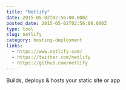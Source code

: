 ```yaml
---
title: "Netlify"
date: 2015-05-02T02:56:00.000Z
posted_date: 2015-05-02T02:56:00.000Z
type: tool
slug: netlify
category: hosting-deployment
links:
  - https://www.netlify.com/
  - https://twitter.com/netlify
  - https://github.com/netlify
---
```

Builds, deploys & hosts your static site or app




